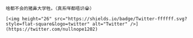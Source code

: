 <!-- <img align="right" src="https://github-readme-stats.vercel.app/api?username=null-nope&show_icons=true" /> -->

<!-- ![Anurag's GitHub stats](https://github-readme-stats.vercel.app/api?username=null-nope&show_icons=true&theme=dracula) -->

    啥都不会的猪鼻大学牲。（真系咩都唔识😭）
    
    [<img height="26" src="https://shields.io/badge/Twitter-ffffff.svg?style=flat-square&logo=twitter" alt="Twitter" />](https://twitter.com/nullnope1202)
